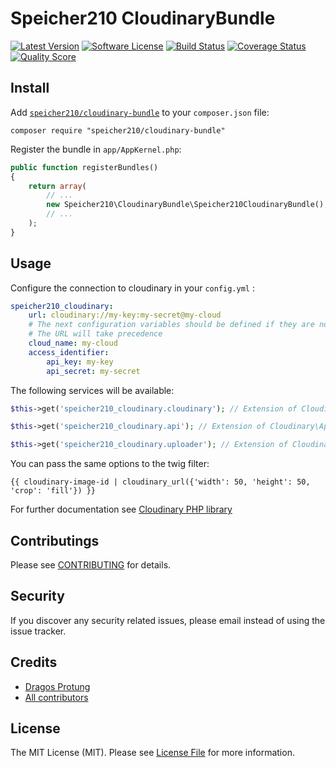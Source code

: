 # Speicher210 CloudinaryBundle

[![Latest Version](https://img.shields.io/github/tag/Speicher210/CloudinaryBundle.svg?style=flat-square)](https://github.com/Speicher210/CloudinaryBundle/releases)
[![Software License](https://img.shields.io/badge/license-MIT-brightgreen.svg?style=flat-square)](LICENSE.md)
[![Build Status](https://img.shields.io/travis/Speicher210/CloudinaryBundle/master.svg?style=flat-square)](https://travis-ci.org/Speicher210/CloudinaryBundle)
[![Coverage Status](https://img.shields.io/scrutinizer/coverage/g/Speicher210/CloudinaryBundle.svg?style=flat-square)](https://scrutinizer-ci.com/g/Speicher210/CloudinaryBundle/code-structure)
[![Quality Score](https://img.shields.io/scrutinizer/g/Speicher210/CloudinaryBundle.svg?style=flat-square)](https://scrutinizer-ci.com/g/Speicher210/CloudinaryBundle)

## Install

Add [`speicher210/cloudinary-bundle`](https://packagist.org/packages/speicher210/CloudinaryBundle) to your `composer.json` file:

    composer require "speicher210/cloudinary-bundle"

Register the bundle in `app/AppKernel.php`:

``` php
public function registerBundles()
{
    return array(
        // ...
        new Speicher210\CloudinaryBundle\Speicher210CloudinaryBundle(),
        // ...
    );
}
```

## Usage

Configure the connection to cloudinary in your `config.yml` :

``` yaml
speicher210_cloudinary:
    url: cloudinary://my-key:my-secret@my-cloud
    # The next configuration variables should be defined if they are not present in the URL
    # The URL will take precedence
    cloud_name: my-cloud
    access_identifier:
        api_key: my-key
        api_secret: my-secret
```

The following services will be available:

``` php
$this->get('speicher210_cloudinary.cloudinary'); // Extension of Cloudinary from cloudinary package.

$this->get('speicher210_cloudinary.api'); // Extension of Cloudinary\Api from cloudinary package.

$this->get('speicher210_cloudinary.uploader'); // Extension of Cloudinary\Uploader from cloudinary package.
```

You can pass the same options to the twig filter:

``` twig
{{ cloudinary-image-id | cloudinary_url({'width': 50, 'height': 50, 'crop': 'fill'}) }}
```

For further documentation see [Cloudinary PHP library](https://github.com/cloudinary/cloudinary_php)

## Contributings

Please see [CONTRIBUTING](CONTRIBUTING.md) for details.

## Security

If you discover any security related issues, please email instead of using the issue tracker.

## Credits

- [Dragos Protung](https://github.com/dragosprotung)
- [All contributors][link-contributors]

## License

The MIT License (MIT). Please see [License File](LICENSE) for more information.


[link-contributors]: ../../contributors
